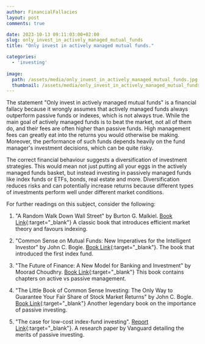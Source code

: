 ```yaml
---
author: FinancialFallacies
layout: post
comments: true

date: 2023-10-13 09:11:03:00+02:00  
slug: only_invest_in_actively_managed_mutual_funds
title: "Only invest in actively managed mutual funds."

categories:
  - 'investing'
  
image:
  path: /assets/media/only_invest_in_actively_managed_mutual_funds.jpg
  thumbnail: /assets/media/only_invest_in_actively_managed_mutual_funds.jpg
---
```


The statement "Only invest in actively managed mutual funds" is a financial fallacy because it wrongly assumes that actively managed funds always outperform passive funds or indexes, which is not always true. While the main goal of actively managed funds is to beat the market, not all of them do, and their fees are often higher than passive funds. High management fees can greatly eat into the returns you would otherwise be making. Moreover, the performance of such funds depends heavily on the fund manager's investment decisions, which can be quite risky.

The correct financial behaviour suggests a diversification of investment strategies. This would mean not just putting all your eggs in the actively managed funds basket, but instead investing in passively managed funds like index funds or ETFs, bonds, real estate and more. Diversification reduces risks and can potentially increase returns because different types of investments perform well under different market conditions.

For further readings on this subject, consider the following:
1. "A Random Walk Down Wall Street" by Burton G. Malkiel. [Book Link](https://www.amazon.com/Random-Walk-Down-Wall-Street/dp/0393330338/ref=nosim?tag=financialfall-20){:target="_blank"}
A classic book that introduces efficient market theory and favours indexing.

2. "Common Sense on Mutual Funds: New Imperatives for the Intelligent Investor" by John C. Bogle. [Book Link](https://www.amazon.com/Common-Sense-Mutual-Funds-Imperatives/dp/0471392286/ref=nosim?tag=financialfall-20){:target="_blank"}.
The book that introduced the first index fund.

3. "The Future of Finance: A New Model for Banking and Investment" by Moorad Choudhry. [Book Link](https://www.amazon.com/Future-Finance-Model-Banking-Investment/dp/0470572299/ref=nosim?tag=financialfall-20){:target="_blank"}
This book contains chapters on active vs passive management.

4. "The Little Book of Common Sense Investing: The Only Way to Guarantee Your Fair Share of Stock Market Returns" by John C. Bogle. [Book Link](https://www.amazon.com/Little-Book-Common-Sense-Investing/dp/0470102101/ref=nosim?tag=financialfall-20){:target="_blank"}
Another legendary book on the importance of passive investing.

6. "The case for low-cost index-fund investing". [Report Link](https://static.vgcontent.info/crp/intl/avw/mexico/documents/case-low-cost-index-fund-investing.pdf){:target="_blank"}. 
A research paper by Vanguard detailing the merits of passive investing. 
